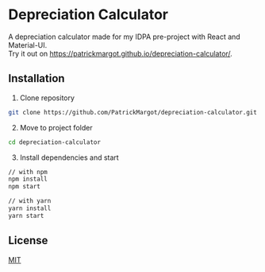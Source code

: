 # Depreciation Calculator
A depreciation calculator made for my IDPA pre-project with React and Material-UI.  
Try it out on https://patrickmargot.github.io/depreciation-calculator/.

## Installation
1. Clone repository
```sh
git clone https://github.com/PatrickMargot/depreciation-calculator.git
```
2. Move to project folder
```sh
cd depreciation-calculator
````
3. Install dependencies and start
```sh
// with npm
npm install
npm start

// with yarn
yarn install
yarn start
```
## License
[MIT](https://choosealicense.com/licenses/mit/)
